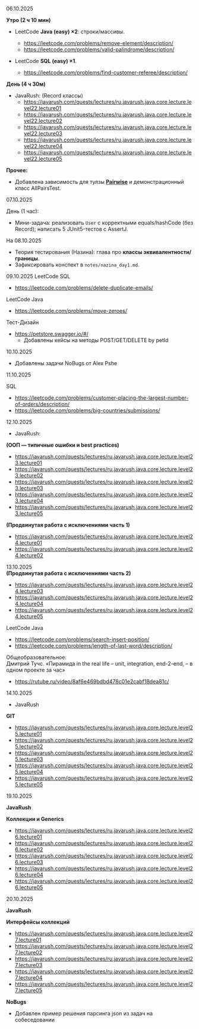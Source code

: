 06.10.2025

**Утро (2 ч 10 мин)**

- LeetCode **Java (easy) ×2**: строки/массивы.
    - https://leetcode.com/problems/remove-element/description/
    - https://leetcode.com/problems/valid-palindrome/description/

- LeetCode **SQL (easy) ×1**.
    - https://leetcode.com/problems/find-customer-referee/description/

**День (4 ч 30м)**

- JavaRush: (Record классы)
    - https://javarush.com/quests/lectures/ru.javarush.java.core.lecture.level22.lecture01
    - https://javarush.com/quests/lectures/ru.javarush.java.core.lecture.level22.lecture02
    - https://javarush.com/quests/lectures/ru.javarush.java.core.lecture.level22.lecture03
    - https://javarush.com/quests/lectures/ru.javarush.java.core.lecture.level22.lecture04
    - https://javarush.com/quests/lectures/ru.javarush.java.core.lecture.level22.lecture05

**Прочее:**

- Добавлена зависимость для тулзы [**Pairwise**](https://github.com/pavelicii/allpairs4j) и демонстрационный класс
  AllPairsTest.

07.10.2025

День (1 час):
- Мини-задача: реализовать `User` с корректными equals/hashCode (без Record); написать 5 JUnit5-тестов с AssertJ.

На 08.10.2025
- Теория тестирования (Назина): глава про **классы эквивалентности/границы**.
- Зафиксировать конспект в `notes/nazina_day1.md`.

09.10.2025
LeetCode SQL
- https://leetcode.com/problems/delete-duplicate-emails/

LeetCode Java
- https://leetcode.com/problems/move-zeroes/

Тест-Дизайн
- https://petstore.swagger.io/#/
  - Добавлены кейсы на методы POST/GET/DELETE by petId

10.10.2025
- Добавлены задачи NoBugs от Alex Pshe

11.10.2025

SQL
 - https://leetcode.com/problems/customer-placing-the-largest-number-of-orders/description/
 - https://leetcode.com/problems/big-countries/submissions/

12.10.2025
- JavaRush:<br>

<b>(ООП — типичные ошибки и best practices)</b>
- https://javarush.com/quests/lectures/ru.javarush.java.core.lecture.level23.lecture01
- https://javarush.com/quests/lectures/ru.javarush.java.core.lecture.level23.lecture02
- https://javarush.com/quests/lectures/ru.javarush.java.core.lecture.level23.lecture03
- https://javarush.com/quests/lectures/ru.javarush.java.core.lecture.level23.lecture04
- https://javarush.com/quests/lectures/ru.javarush.java.core.lecture.level23.lecture05<br>

<b>(Продвинутая работа с исключениями часть 1)</b>
 - https://javarush.com/quests/lectures/ru.javarush.java.core.lecture.level24.lecture01
 - https://javarush.com/quests/lectures/ru.javarush.java.core.lecture.level24.lecture02

13.10.2025<br>
<b>(Продвинутая работа с исключениями часть 2)</b>
  - https://javarush.com/quests/lectures/ru.javarush.java.core.lecture.level24.lecture03
  - https://javarush.com/quests/lectures/ru.javarush.java.core.lecture.level24.lecture04
  - https://javarush.com/quests/lectures/ru.javarush.java.core.lecture.level24.lecture05

LeetCode Java
- https://leetcode.com/problems/search-insert-position/
- https://leetcode.com/problems/length-of-last-word/description/

Общеобразовательное:<br>
Дмитрий Тучс. «Пирамида in the real life – unit, integration, end-2-end, – в одном проекте за час»
- https://rutube.ru/video/8af6e469bdbd478c01e2cabf18dea81c/

14.10.2025

- JavaRush

<b>GIT</b>
- https://javarush.com/quests/lectures/ru.javarush.java.core.lecture.level25.lecture01
- https://javarush.com/quests/lectures/ru.javarush.java.core.lecture.level25.lecture02
- https://javarush.com/quests/lectures/ru.javarush.java.core.lecture.level25.lecture03
- https://javarush.com/quests/lectures/ru.javarush.java.core.lecture.level25.lecture04
- https://javarush.com/quests/lectures/ru.javarush.java.core.lecture.level25.lecture05

19.10.2025

**JavaRush**

<b>Коллекции и Generics</b>
- https://javarush.com/quests/lectures/ru.javarush.java.core.lecture.level26.lecture01
- https://javarush.com/quests/lectures/ru.javarush.java.core.lecture.level26.lecture02
- https://javarush.com/quests/lectures/ru.javarush.java.core.lecture.level26.lecture03
- https://javarush.com/quests/lectures/ru.javarush.java.core.lecture.level26.lecture04
- https://javarush.com/quests/lectures/ru.javarush.java.core.lecture.level26.lecture05

20.10.2025

**JavaRush**

<b>Интерфейсы коллекций</b>
- https://javarush.com/quests/lectures/ru.javarush.java.core.lecture.level27.lecture01
- https://javarush.com/quests/lectures/ru.javarush.java.core.lecture.level27.lecture02
- https://javarush.com/quests/lectures/ru.javarush.java.core.lecture.level27.lecture03
- https://javarush.com/quests/lectures/ru.javarush.java.core.lecture.level27.lecture04
- https://javarush.com/quests/lectures/ru.javarush.java.core.lecture.level27.lecture05


**NoBugs**

- Добавлен пример решения парсинга json из задач на собеседовании